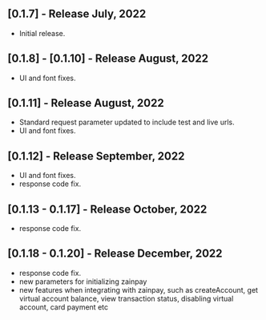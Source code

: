 ## [0.1.7] - Release July, 2022

* Initial release.

## [0.1.8] - [0.1.10] - Release August, 2022

* UI and font fixes.

## [0.1.11] - Release August, 2022

* Standard request parameter updated to include test and live urls.
* UI and font fixes.

## [0.1.12] - Release September, 2022

* UI and font fixes.
* response code fix.

## [0.1.13 - 0.1.17] - Release October, 2022

* response code fix.

## [0.1.18 - 0.1.20] - Release December, 2022

* response code fix.
* new parameters for initializing zainpay
* new features when integrating with zainpay, such as createAccount, get virtual account balance, view transaction status, disabling virtual account, card payment etc